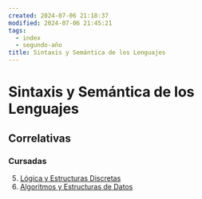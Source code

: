 ```yaml
---
created: 2024-07-06 21:18:37
modified: 2024-07-06 21:45:21
tags:
  - index
  - segundo-año
title: Sintaxis y Semántica de los Lenguajes
---
```


# Sintaxis y Semántica de los Lenguajes

## Correlativas

### Cursadas

5. [Lógica y Estructuras Discretas](Lógica%20y%20Estructuras%20Discretas.md)
6. [Algoritmos y Estructuras de Datos](Algoritmos%20y%20Estructuras%20de%20Datos/Algoritmos%20y%20Estructuras%20de%20Datos.md)
